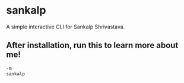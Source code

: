 # sankalp

A simple interactive CLI for Sankalp Shrivastava.

## After installation, run this to learn more about me!

```python
-m
sankalp
```